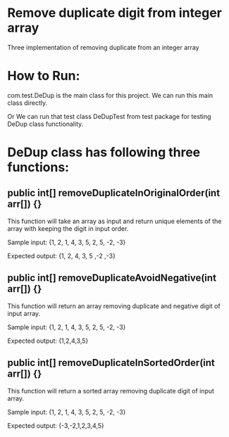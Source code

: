 # Remove duplicate digit from integer array
Three implementation of removing duplicate from an integer array

# How to Run:

com.test.DeDup is the main class for this project. We can run this main class directly.

Or We can run that test class DeDupTest from test package for testing DeDup class functionality.


# DeDup class has following three functions:


## public int[] removeDuplicateInOriginalOrder(int arr[]) {}

This function will take an array as input and return unique elements of the array with keeping the digit in input order.

Sample input: {1, 2, 1, 4, 3, 5, 2, 5, -2, -3}


Expected output: {1, 2, 4, 3, 5 ,-2 ,-3}

## public int[] removeDuplicateAvoidNegative(int arr[]) {}

This function will return an array removing duplicate and negative digit of input array.

Sample input: {1, 2, 1, 4, 3, 5, 2, 5, -2, -3}


Expected output: {1,2,4,3,5}

## public int[] removeDuplicateInSortedOrder(int arr[]) {}

This function will return a sorted array removing duplicate digit of input array.

Sample input: {1, 2, 1, 4, 3, 5, 2, 5, -2, -3}


Expected output: {-3,-2,1,2,3,4,5}